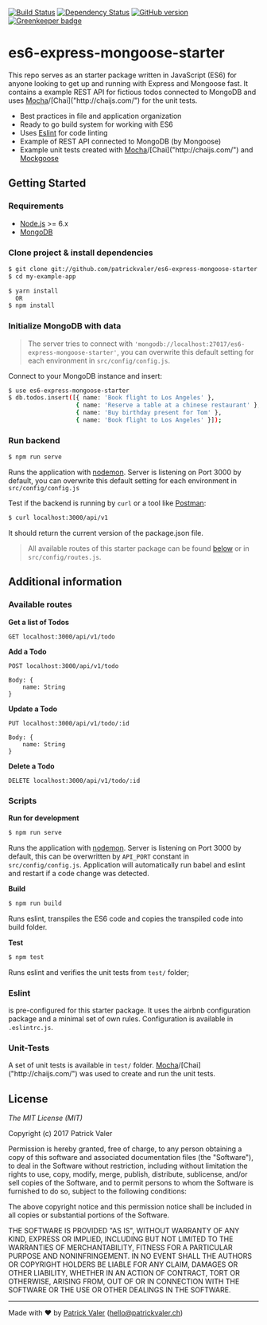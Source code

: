 [![Build Status](https://travis-ci.org/patrickvaler/es6-express-mongoose-starter.svg?branch=master)](https://travis-ci.org/patrickvaler/es6-express-mongoose-starter) [![Dependency Status](https://david-dm.org/patrickvaler/es6-express-mongoose-starter/status.svg?style=flat)](https://david-dm.org/patrickvaler/es6-express-mongoose-starter) [![GitHub version](https://badge.fury.io/gh/patrickvaler%2Fes6-express-mongoose-starter.svg)](https://badge.fury.io/gh/patrickvaler%2Fes6-express-mongoose-starter) [![Greenkeeper badge](https://badges.greenkeeper.io/patrickvaler/es6-express-mongoose-starter.svg)](https://greenkeeper.io/)


# es6-express-mongoose-starter 
This repo serves as an starter package written in JavaScript (ES6) for anyone looking to get up and running with Express and Mongoose fast. It contains a example REST API for fictious todos connected to MongoDB and uses [Mocha]("https://mochajs.org/")/[Chai]("http://chaijs.com/") for the unit tests.

- Best practices in file and application organization
- Ready to go build system for working with ES6
- Uses [Eslint]("http://eslint.org/") for code linting
- Example of REST API connected to MongoDB (by Mongoose)
- Example unit tests created with [Mocha]("https://mochajs.org/")/[Chai]("http://chaijs.com/") and [Mockgoose]("https://github.com/mockgoose/mockgoose")

## Getting Started

### Requirements
- [Node.js]("https://nodejs.org/") >= 6.x
- [MongoDB]("https://docs.mongodb.com/manual/installation/")

### Clone project & install dependencies
```bash
$ git clone git://github.com/patrickvaler/es6-express-mongoose-starter ./my-example-app
$ cd my-example-app

$ yarn install
  OR
$ npm install
```

### Initialize MongoDB with data
> The server tries to connect with `'mongodb://localhost:27017/es6-express-mongoose-starter'`, you can overwrite this default setting for each environment in `src/config/config.js`.

Connect to your MongoDB instance and insert:
```bash
$ use es6-express-mongoose-starter
$ db.todos.insert([{ name: 'Book flight to Los Angeles' },
                   { name: 'Reserve a table at a chinese restaurant' },
                   { name: 'Buy birthday present for Tom' },
                   { name: 'Book flight to Los Angeles' }]);
```

### Run backend
```bash
$ npm run serve
```
Runs the application with [nodemon]("https://nodemon.io/"). Server is listening on Port 3000 by default, you can overwrite this default setting for each environment in `src/config/config.js`

Test if the backend is running by `curl` or a tool like [Postman]("https://www.getpostman.com/"):
```bash
$ curl localhost:3000/api/v1
```
It should return the current version of the package.json file.

> All available routes of this starter package can be found [below](#availableRoutes) or in `src/config/routes.js`.

## Additional information
### <a name="availableRoutes">Available routes</a>

**Get a list of Todos**
```
GET localhost:3000/api/v1/todo
```

**Add a Todo**
```
POST localhost:3000/api/v1/todo

Body: {
    name: String
}
```

**Update a Todo**
```
PUT localhost:3000/api/v1/todo/:id

Body: {
    name: String
}
```

**Delete a Todo**
```
DELETE localhost:3000/api/v1/todo/:id
```

### Scripts
**Run for development**
```bash
$ npm run serve
```
Runs the application with [nodemon]("https://nodemon.io/"). Server is listening on Port 3000 by default, this can be overwritten by `API_PORT` constant in `src/config/config.js`. Application will automatically run babel and eslint and restart if a code change was detected.

**Build**
```bash
$ npm run build
```
Runs eslint, transpiles the ES6 code and copies the transpiled code into build folder.

**Test**
```bash
$ npm test
```
Runs eslint and verifies the unit tests from `test/` folder;

### Eslint
 is pre-configured for this starter package. It uses the airbnb configuration package and a minimal set of own rules. Configuration is available in `.eslintrc.js`.

### Unit-Tests
A set of unit tests is available in `test/` folder. [Mocha]("https://mochajs.org/")/[Chai]("http://chaijs.com/") was used to create and run the unit tests.


## License

*The MIT License (MIT)*

Copyright (c) 2017 Patrick Valer

Permission is hereby granted, free of charge, to any person obtaining a copy of this software and associated documentation files (the "Software"), to deal in the Software without restriction, including without limitation the rights to use, copy, modify, merge, publish, distribute, sublicense, and/or sell copies of the Software, and to permit persons to whom the Software is furnished to do so, subject to the following conditions:

The above copyright notice and this permission notice shall be included in all copies or substantial portions of the Software.

THE SOFTWARE IS PROVIDED "AS IS", WITHOUT WARRANTY OF ANY KIND, EXPRESS OR IMPLIED, INCLUDING BUT NOT LIMITED TO THE WARRANTIES OF MERCHANTABILITY, FITNESS FOR A PARTICULAR PURPOSE AND NONINFRINGEMENT. IN NO EVENT SHALL THE AUTHORS OR COPYRIGHT HOLDERS BE LIABLE FOR ANY CLAIM, DAMAGES OR OTHER LIABILITY, WHETHER IN AN ACTION OF CONTRACT, TORT OR OTHERWISE, ARISING FROM, OUT OF OR IN CONNECTION WITH THE SOFTWARE OR THE USE OR OTHER DEALINGS IN THE SOFTWARE.

---
Made with ♥ by [Patrick Valer]("http://www.patrickvaler.ch") (<hello@patrickvaler.ch>)